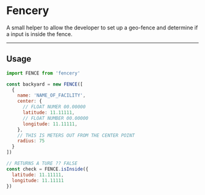 # Fencery
A small helper to allow the developer to set up a geo-fence and determine if a input is inside the fence.
***
## Usage
```javascript
import FENCE from 'fencery'

const backyard = new FENCE([
  {
    name: 'NAME_OF_FACILITY',
    center: {
      // FLOAT NUMER 00.00000
      latitude: 11.11111,
      // FLOAT NUMBER 00.00000
      longitude: 11.11111,
    },
    // THIS IS METERS OUT FROM THE CENTER POINT
    radius: 75
  }
])

// RETURNS A TURE ?? FALSE
const check = FENCE.isInside({
  latitude: 11.11111,
  longitude: 11.11111
})
```
